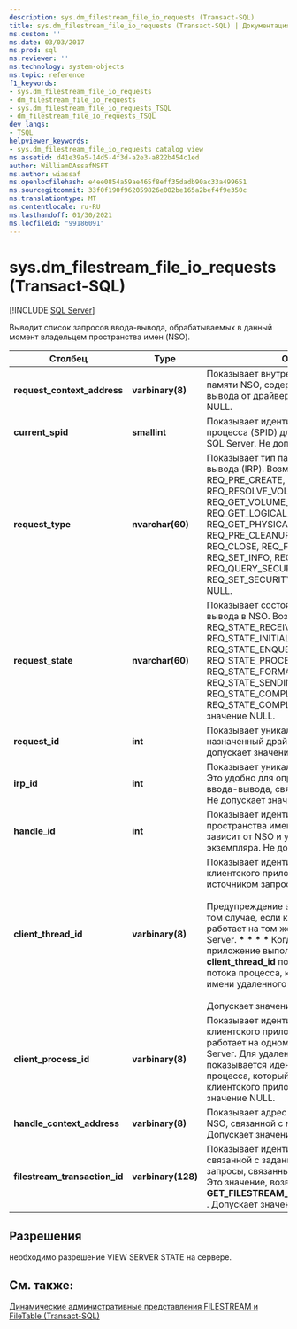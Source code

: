 ```yaml
---
description: sys.dm_filestream_file_io_requests (Transact-SQL)
title: sys.dm_filestream_file_io_requests (Transact-SQL) | Документация Майкрософт
ms.custom: ''
ms.date: 03/03/2017
ms.prod: sql
ms.reviewer: ''
ms.technology: system-objects
ms.topic: reference
f1_keywords:
- sys.dm_filestream_file_io_requests
- dm_filestream_file_io_requests
- sys.dm_filestream_file_io_requests_TSQL
- dm_filestream_file_io_requests_TSQL
dev_langs:
- TSQL
helpviewer_keywords:
- sys.dm_filestream_file_io_requests catalog view
ms.assetid: d41e39a5-14d5-4f3d-a2e3-a822b454c1ed
author: WilliamDAssafMSFT
ms.author: wiassaf
ms.openlocfilehash: e4ee0854a59ae465f8eff35dadb90ac33a499651
ms.sourcegitcommit: 33f0f190f962059826e002be165a2bef4f9e350c
ms.translationtype: MT
ms.contentlocale: ru-RU
ms.lasthandoff: 01/30/2021
ms.locfileid: "99186091"
---
```

# <a name="sysdm_filestream_file_io_requests-transact-sql"></a>sys.dm_filestream_file_io_requests (Transact-SQL)
[!INCLUDE [SQL Server](../../includes/applies-to-version/sqlserver.md)]

  Выводит список запросов ввода-вывода, обрабатываемых в данный момент владельцем пространства имен (NSO).  
  
|Столбец|Type|Описание|  
|------------|----------|-----------------|  
|**request_context_address**|**varbinary(8)**|Показывает внутренний адрес блока памяти NSO, содержащего запрос ввода-вывода от драйвера. Не допускает значение NULL.|  
|**current_spid**|**smallint**|Показывает идентификатор системного процесса (SPID) для соединения текущего SQL Server. Не допускает значение NULL.|  
|**request_type**|**nvarchar(60)**|Показывает тип пакета запроса ввода-вывода (IRP). Возможные типы запросов: REQ_PRE_CREATE, REQ_POST_CREATE, REQ_RESOLVE_VOLUME, REQ_GET_VOLUME_INFO, REQ_GET_LOGICAL_NAME, REQ_GET_PHYSICAL_NAME, REQ_PRE_CLEANUP, REQ_POST_CLEANUP, REQ_CLOSE, REQ_FSCTL, REQ_QUERY_INFO, REQ_SET_INFO, REQ_ENUM_DIRECTORY, REQ_QUERY_SECURITY и REQ_SET_SECURITY. Не допускает значение NULL.|  
|**request_state**|**nvarchar(60)**|Показывает состояние запроса ввода-вывода в NSO. Возможные значения: REQ_STATE_RECEIVED, REQ_STATE_INITIALIZED, REQ_STATE_ENQUEUED, REQ_STATE_PROCESSING, REQ_STATE_FORMATTING_RESPONSE, REQ_STATE_SENDING_RESPONSE, REQ_STATE_COMPLETING и REQ_STATE_COMPLETED. Не допускает значение NULL.|  
|**request_id**|**int**|Показывает уникальный идентификатор, назначенный драйвером этому запросу. Не допускает значение NULL.|  
|**irp_id**|**int**|Показывает уникальный идентификатор IRP. Это удобно для определения всех запросов ввода-вывода, связанных с заданным IRP. Не допускает значение NULL.|  
|**handle_id**|**int**|Показывает идентификатор дескриптора пространства имен. Этот идентификатор зависит от NSO и уникален в пределах экземпляра. Не допускает значение NULL.|  
|**client_thread_id**|**varbinary(8)**|Показывает идентификатор потока клиентского приложения, который является источником запроса.<br /><br /> Предупреждение это имеет смысл только в том случае, если клиентское приложение работает на том же компьютере, что и SQL Server. **\* \* \* \*** Когда клиентское приложение выполняется удаленно, **client_thread_id** показывает идентификатор потока процесса, который работает от имени удаленного клиента.<br /><br /> Допускает значение NULL.|  
|**client_process_id**|**varbinary(8)**|Показывает идентификатор процесса клиентского приложения, если оно работает на одном компьютере с SQL Server. Для удаленного клиента здесь показывается идентификатор системного процесса, который работает от имени клиентского приложения. Допускает значение NULL.|  
|**handle_context_address**|**varbinary(8)**|Показывает адрес внутренней структуры NSO, связанной с маркером клиента. Допускает значение NULL.|  
|**filestream_transaction_id**|**varbinary(128)**|Показывает идентификатор транзакции, связанной с заданным дескриптором, и все запросы, связанные с этим дескриптором. Это значение, возвращаемое функцией **GET_FILESTREAM_TRANSACTION_CONTEXT** . Допускает значение NULL.|  
  
## <a name="permissions"></a>Разрешения  
 необходимо разрешение VIEW SERVER STATE на сервере.  
  
## <a name="see-also"></a>См. также:  
 [Динамические административные представления FILESTREAM и FileTable &#40;Transact-SQL&#41;](../../relational-databases/system-dynamic-management-views/filestream-and-filetable-dynamic-management-views-transact-sql.md)  
  
  
